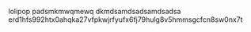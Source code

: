 lolipop 
padsmkmwqmewq
dkmdsamdsadsamdsadsa
erd1hfs992htx0ahqka27vfpkwjrfyufx6fj79hulg8v5hmmsgcfcn8sw0nx7t